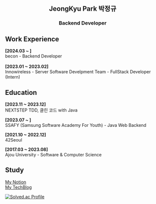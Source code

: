 <h2 align="center">JeongKyu Park 박정규</h2>
<h3 align="center"> Backend Developer</h3>

<h2>Work Experience</h2>

**[2024.03 ~ ]**<br>
becon - Backend Developer<br><br>
**[2023.01 ~ 2023.02]**<br>
Innowireless - Server Software Develpment Team - FullStack Developer (Intern)

<h2>Education</h2>

**[2023.11 ~ 2023.12]**<br>
NEXTSTEP TDD, 클린 코드 with Java <br>

**[2023.07 ~ ]**<br>
SSAFY (Samsung Software Academy For Youth) - Java Web Backend<br>

**[2021.10 ~ 2022.12]**<br>
42Seoul

**[2017.03 ~ 2023.08]**<br>
Ajou University - Software & Computer Science

<h2>Study</h2>

[My Notion](https://jeounpar.notion.site/JeongKyu-Park-639628958549428893c9b5261feccaa9)<br>
[My TechBlog](https://jeounpar.tistory.com/)

[![Solved.ac Profile](http://mazassumnida.wtf/api/v2/generate_badge?boj=cdex6531)](https://solved.ac/cdex6531/)


